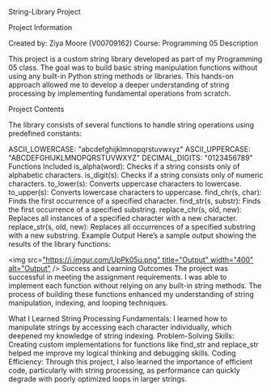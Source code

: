 String-Library Project

Project Information

Created by: Ziya Moore (V00709162)
Course: Programming 05
Description

This project is a custom string library developed as part of my Programming 05 class. The goal was to build basic string manipulation functions 
without using any built-in Python string methods or libraries. 
This hands-on approach allowed me to develop a deeper understanding of string processing by implementing fundamental operations from scratch.

Project Contents

The library consists of several functions to handle string operations using predefined constants:

ASCII_LOWERCASE: "abcdefghijklmnopqrstuvwxyz"
ASCII_UPPERCASE: "ABCDEFGHIJKLMNOPQRSTUVWXYZ"
DECIMAL_DIGITS: "0123456789"
Functions Included
is_alpha(word): Checks if a string consists only of alphabetic characters.
is_digit(s): Checks if a string consists only of numeric characters.
to_lower(s): Converts uppercase characters to lowercase.
to_upper(s): Converts lowercase characters to uppercase.
find_chr(s, char): Finds the first occurrence of a specified character.
find_str(s, substr): Finds the first occurrence of a specified substring.
replace_chr(s, old, new): Replaces all instances of a specified character with a new character.
replace_str(s, old, new): Replaces all occurrences of a specified substring with a new substring.
Example Output
Here’s a sample output showing the results of the library functions:

<img src=["https://i.imgur.com/UpPk05u.png" title="Output" width="400" alt="Output"](https://imgur.com/a/w6UkR3I) />
Success and Learning Outcomes
The project was successful in meeting the assignment requirements. I was able to implement each function without relying on any built-in string methods. The process of building these functions enhanced my understanding of string manipulation, indexing, and looping techniques.

What I Learned
String Processing Fundamentals: I learned how to manipulate strings by accessing each character individually, which deepened my knowledge of string indexing.
Problem-Solving Skills: Creating custom implementations for functions like find_str and replace_str helped me improve my logical thinking and debugging skills.
Coding Efficiency: Through this project, I also learned the importance of efficient code, particularly with string processing, as performance can quickly degrade with poorly optimized loops in larger strings.
